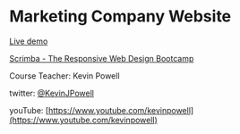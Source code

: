 # Marketing Company Website

[Live demo](https://jayh4487.github.io/marketing-company-website/)

[Scrimba - The Responsive Web Design Bootcamp](https://scrimba.com/learn/responsive)

Course Teacher: Kevin Powell

twitter: [@KevinJPowell](https://twitter.com/KevinJPowell)

youTube: [https://www.youtube.com/kevinpowell](https://www.youtube.com/kevinpowell)

